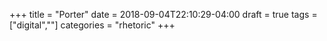 +++
title = "Porter"
date = 2018-09-04T22:10:29-04:00
draft = true
tags = ["digital",""]
categories = "rhetoric"
+++
